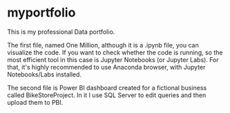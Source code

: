 # myportfolio
This is my professional Data portfolio. 

The first file, named One Million, although it is a .ipynb file, you can visualize the code. 
If you want to check whether the code is running, so the most efficient tool in this case is Jupyter Notebooks (or Jupyter Labs). 
For that, it's highly recommended to use Anaconda browser, with Jupyter Notebooks/Labs installed. 

The second file is Power BI dashboard created for a fictional business called BikeStoreProject. In it I use SQL Server to edit queries and then upload them to PBI. 

